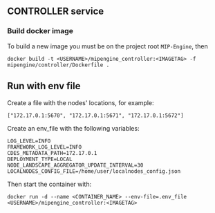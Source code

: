 ## CONTROLLER service

### Build docker image

To build a new image you must be on the project root `MIP-Engine`, then

```
docker build -t <USERNAME>/mipengine_controller:<IMAGETAG> -f mipengine/controller/Dockerfile .
```

## Run with env file

Create a file with the nodes' locations, for example:

```
["172.17.0.1:5670", "172.17.0.1:5671", "172.17.0.1:5672"]
```

Create an env_file with the following variables:

```
LOG_LEVEL=INFO
FRAMEWORK_LOG_LEVEL=INFO
CDES_METADATA_PATH=172.17.0.1
DEPLOYMENT_TYPE=LOCAL
NODE_LANDSCAPE_AGGREGATOR_UPDATE_INTERVAL=30
LOCALNODES_CONFIG_FILE=/home/user/localnodes_config.json
```

Then start the container with:

```
docker run -d --name <CONTAINER_NAME> --env-file=.env_file <USERNAME>/mipengine_controller:<IMAGETAG>
```
